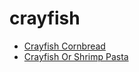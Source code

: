 # crayfish

 * [Crayfish Cornbread](../../index/c/crayfish-cornbread.json)
 * [Crayfish Or Shrimp Pasta](../../index/c/crayfish-or-shrimp-pasta.json)
